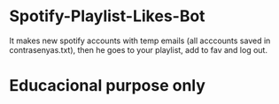 # Spotify-Playlist-Likes-Bot
It makes new spotify accounts with temp emails (all acccounts saved in contrasenyas.txt), then he goes to your playlist, add to fav and log out.

# Educacional purpose only
